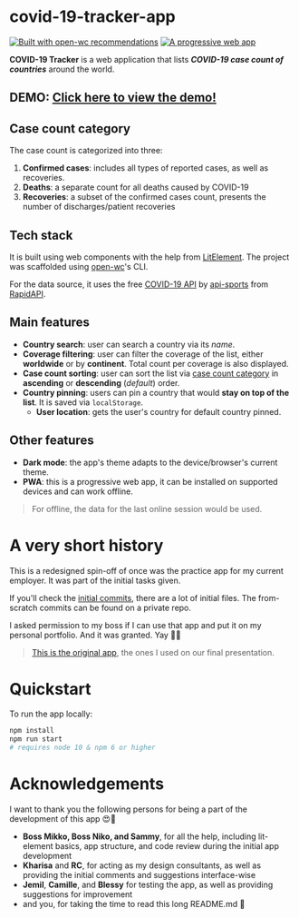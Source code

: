 # covid-19-tracker-app

[![Built with open-wc recommendations](https://img.shields.io/badge/built%20with-open--wc-blue.svg)](https://github.com/open-wc) [![A progressive web app](https://img.shields.io/badge/-progressive%20web%20%20app-orange)](https://web.dev/progressive-web-apps/)

**COVID-19 Tracker** is a web application that lists ***COVID-19 case count of countries*** around the world.

## DEMO: [Click here to view the demo!](https://jjdcabasolo.github.io/covid-19-tracker-app)

## Case count category
The case count is categorized into three:
1. **Confirmed cases**: includes all types of reported cases, as well as recoveries.
2. **Deaths**: a separate count for all deaths caused by COVID-19
3. **Recoveries**: a subset of the confirmed cases count, presents the number of discharges/patient recoveries

## Tech stack
It is built using web components with the help from [LitElement](https://lit-element.polymer-project.org/). The project was scaffolded using [open-wc](https://open-wc.org/)'s CLI.

For the data source, it uses the free [COVID-19 API](https://api-sports.io/documentation/covid-19) by [api-sports](https://rapidapi.com/user/api-sports) from [RapidAPI](https://rapidapi.com/).

## Main features
- **Country search**: user can search a country via its *name*.
- **Coverage filtering**: user can filter the coverage of the list, either **worldwide** or by **continent**. Total count per coverage is also displayed.
- **Case count sorting**: user can sort the list via [case count category](#case-count-category) in **ascending** or **descending** (*default*) order.
- **Country pinning**: users can pin a country that would **stay on top of the list**. It is saved via `localStorage`.
  - **User location**: gets the user's country for default country pinned.

## Other features
- **Dark mode**: the app's theme adapts to the device/browser's current theme.
- **PWA**: this is a progressive web app, it can be installed on supported devices and can work offline.
> For offline, the data for the last online session would be used.

# A very short history

This is a redesigned spin-off of once was the practice app for my current employer. It was part of the initial tasks given.

If you'll check the [initial commits](https://github.com/jjdcabasolo/covid-19-tracker-app/commit/f7705c4e68920899f2f0752c74a8840fe7756c12), there are a lot of initial files. The from-scratch commits can be found on a private repo.

I asked permission to my boss if I can use that app and put it on my personal portfolio. And it was granted. Yay 🥳🎉

> [This is the original app](http://app-tracker-jourish.herokuapp.com/), the ones I used on our final presentation.

# Quickstart

To run the app locally:

```sh
npm install
npm run start
# requires node 10 & npm 6 or higher
```

# Acknowledgements

I want to thank you the following persons for being a part of the development of this app 😍🥰
- **Boss Mikko, Boss Niko, and Sammy**, for all the help, including lit-element basics, app structure, and code review during the initial app development
- **Kharisa** and **RC**, for acting as my design consultants, as well as providing the initial comments and suggestions interface-wise
- **Jemil**, **Camille**, and **Blessy** for testing the app, as well as providing suggestions for improvement
- and you, for taking the time to read this long README.md 🤣
